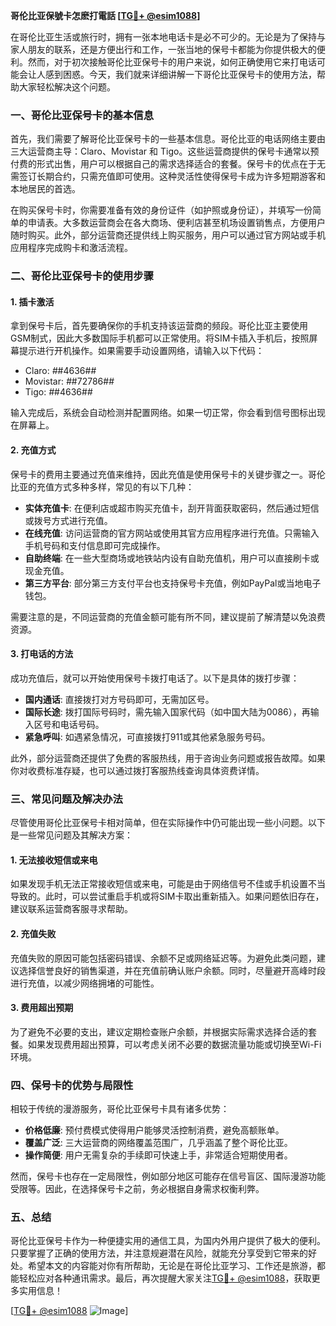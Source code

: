 **哥伦比亚保號卡怎麽打電話 [[TG💪+ @esim1088](https://t.me/s/esim1088)]**

在哥伦比亚生活或旅行时，拥有一张本地电话卡是必不可少的。无论是为了保持与家人朋友的联系，还是方便出行和工作，一张当地的保号卡都能为你提供极大的便利。然而，对于初次接触哥伦比亚保号卡的用户来说，如何正确使用它来打电话可能会让人感到困惑。今天，我们就来详细讲解一下哥伦比亚保号卡的使用方法，帮助大家轻松解决这个问题。

### 一、哥伦比亚保号卡的基本信息

首先，我们需要了解哥伦比亚保号卡的一些基本信息。哥伦比亚的电话网络主要由三大运营商主导：Claro、Movistar 和 Tigo。这些运营商提供的保号卡通常以预付费的形式出售，用户可以根据自己的需求选择适合的套餐。保号卡的优点在于无需签订长期合约，只需充值即可使用。这种灵活性使得保号卡成为许多短期游客和本地居民的首选。

在购买保号卡时，你需要准备有效的身份证件（如护照或身份证），并填写一份简单的申请表。大多数运营商会在各大商场、便利店甚至机场设置销售点，方便用户随时购买。此外，部分运营商还提供线上购买服务，用户可以通过官方网站或手机应用程序完成购卡和激活流程。

### 二、哥伦比亚保号卡的使用步骤

#### 1. 插卡激活

拿到保号卡后，首先要确保你的手机支持该运营商的频段。哥伦比亚主要使用GSM制式，因此大多数国际手机都可以正常使用。将SIM卡插入手机后，按照屏幕提示进行开机操作。如果需要手动设置网络，请输入以下代码：

- Claro: *#*#4636#*#*
- Movistar: *#*#72786#*#*
- Tigo: *#*#4636#*#*

输入完成后，系统会自动检测并配置网络。如果一切正常，你会看到信号图标出现在屏幕上。

#### 2. 充值方式

保号卡的费用主要通过充值来维持，因此充值是使用保号卡的关键步骤之一。哥伦比亚的充值方式多种多样，常见的有以下几种：

- **实体充值卡**: 在便利店或超市购买充值卡，刮开背面获取密码，然后通过短信或拨号方式进行充值。
- **在线充值**: 访问运营商的官方网站或使用其官方应用程序进行充值。只需输入手机号码和支付信息即可完成操作。
- **自助终端**: 在一些大型商场或地铁站内设有自助充值机，用户可以直接刷卡或现金充值。
- **第三方平台**: 部分第三方支付平台也支持保号卡充值，例如PayPal或当地电子钱包。

需要注意的是，不同运营商的充值金额可能有所不同，建议提前了解清楚以免浪费资源。

#### 3. 打电话的方法

成功充值后，就可以开始使用保号卡拨打电话了。以下是具体的拨打步骤：

- **国内通话**: 直接拨打对方号码即可，无需加区号。
- **国际长途**: 拨打国际号码时，需先输入国家代码（如中国大陆为0086），再输入区号和电话号码。
- **紧急呼叫**: 如遇紧急情况，可直接拨打911或其他紧急服务号码。

此外，部分运营商还提供了免费的客服热线，用于咨询业务问题或报告故障。如果你对收费标准存疑，也可以通过拨打客服热线查询具体资费详情。

### 三、常见问题及解决办法

尽管使用哥伦比亚保号卡相对简单，但在实际操作中仍可能出现一些小问题。以下是一些常见问题及其解决方案：

#### 1. 无法接收短信或来电

如果发现手机无法正常接收短信或来电，可能是由于网络信号不佳或手机设置不当导致的。此时，可以尝试重启手机或将SIM卡取出重新插入。如果问题依旧存在，建议联系运营商客服寻求帮助。

#### 2. 充值失败

充值失败的原因可能包括密码错误、余额不足或网络延迟等。为避免此类问题，建议选择信誉良好的销售渠道，并在充值前确认账户余额。同时，尽量避开高峰时段进行充值，以减少网络拥堵的可能性。

#### 3. 费用超出预期

为了避免不必要的支出，建议定期检查账户余额，并根据实际需求选择合适的套餐。如果发现费用超出预算，可以考虑关闭不必要的数据流量功能或切换至Wi-Fi环境。

### 四、保号卡的优势与局限性

相较于传统的漫游服务，哥伦比亚保号卡具有诸多优势：

- **价格低廉**: 预付费模式使得用户能够灵活控制消费，避免高额账单。
- **覆盖广泛**: 三大运营商的网络覆盖范围广，几乎涵盖了整个哥伦比亚。
- **操作简便**: 用户无需复杂的手续即可快速上手，非常适合短期使用者。

然而，保号卡也存在一定局限性，例如部分地区可能存在信号盲区、国际漫游功能受限等。因此，在选择保号卡之前，务必根据自身需求权衡利弊。

### 五、总结

哥伦比亚保号卡作为一种便捷实用的通信工具，为国内外用户提供了极大的便利。只要掌握了正确的使用方法，并注意规避潜在风险，就能充分享受到它带来的好处。希望本文的内容能对你有所帮助，无论是在哥伦比亚学习、工作还是旅游，都能轻松应对各种通讯需求。最后，再次提醒大家关注[TG💪+ @esim1088](https://t.me/s/esim1088)，获取更多实用信息！

[[TG💪+ @esim1088](https://t.me/s/esim1088) ![Image](https://i.postimg.cc/4NQfJmqS/Snipaste-2025-05-13-00-14-12.png)]